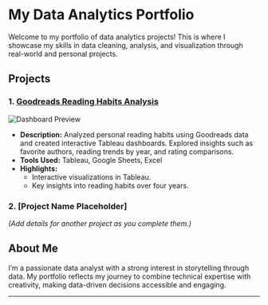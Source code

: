 # My Data Analytics Portfolio

Welcome to my portfolio of data analytics projects! This is where I showcase my skills in data cleaning, analysis, and visualization through real-world and personal projects.

## Projects

### 1. [Goodreads Reading Habits Analysis](https://github.com/camillabakelmun/goodreads_dashboard)
![Dashboard Preview](Goodreads_Dashboard_Screenshot.png)
- **Description:** Analyzed personal reading habits using Goodreads data and created interactive Tableau dashboards. Explored insights such as favorite authors, reading trends by year, and rating comparisons.
- **Tools Used:** Tableau, Google Sheets, Excel
- **Highlights:**
  - Interactive visualizations in Tableau.
  - Key insights into reading habits over four years.

### 2. [Project Name Placeholder]  
*(Add details for another project as you complete them.)*

## About Me
I’m a passionate data analyst with a strong interest in storytelling through data. My portfolio reflects my journey to combine technical expertise with creativity, making data-driven decisions accessible and engaging. 

---
